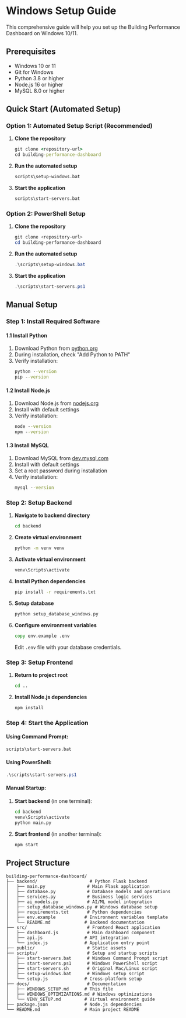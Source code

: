 # Windows Setup Guide

This comprehensive guide will help you set up the Building Performance Dashboard on Windows 10/11.

## Prerequisites

- Windows 10 or 11
- Git for Windows
- Python 3.8 or higher
- Node.js 16 or higher
- MySQL 8.0 or higher

## Quick Start (Automated Setup)

### Option 1: Automated Setup Script (Recommended)

1. **Clone the repository**
   ```cmd
   git clone <repository-url>
   cd building-performance-dashboard
   ```

2. **Run the automated setup**
   ```cmd
   scripts\setup-windows.bat
   ```

3. **Start the application**
   ```cmd
   scripts\start-servers.bat
   ```

### Option 2: PowerShell Setup

1. **Clone the repository**
   ```powershell
   git clone <repository-url>
   cd building-performance-dashboard
   ```

2. **Run the automated setup**
   ```powershell
   .\scripts\setup-windows.bat
   ```

3. **Start the application**
   ```powershell
   .\scripts\start-servers.ps1
   ```

## Manual Setup

### Step 1: Install Required Software

#### 1.1 Install Python
1. Download Python from [python.org](https://www.python.org/downloads/)
2. During installation, check "Add Python to PATH"
3. Verify installation:
   ```cmd
   python --version
   pip --version
   ```

#### 1.2 Install Node.js
1. Download Node.js from [nodejs.org](https://nodejs.org/)
2. Install with default settings
3. Verify installation:
   ```cmd
   node --version
   npm --version
   ```

#### 1.3 Install MySQL
1. Download MySQL from [dev.mysql.com](https://dev.mysql.com/downloads/)
2. Install with default settings
3. Set a root password during installation
4. Verify installation:
   ```cmd
   mysql --version
   ```

### Step 2: Setup Backend

1. **Navigate to backend directory**
   ```cmd
   cd backend
   ```

2. **Create virtual environment**
   ```cmd
   python -m venv venv
   ```

3. **Activate virtual environment**
   ```cmd
   venv\Scripts\activate
   ```

4. **Install Python dependencies**
   ```cmd
   pip install -r requirements.txt
   ```

5. **Setup database**
   ```cmd
   python setup_database_windows.py
   ```

6. **Configure environment variables**
   ```cmd
   copy env.example .env
   ```
   Edit `.env` file with your database credentials.

### Step 3: Setup Frontend

1. **Return to project root**
   ```cmd
   cd ..
   ```

2. **Install Node.js dependencies**
   ```cmd
   npm install
   ```

### Step 4: Start the Application

#### Using Command Prompt:
```cmd
scripts\start-servers.bat
```

#### Using PowerShell:
```powershell
.\scripts\start-servers.ps1
```

#### Manual Startup:
1. **Start backend** (in one terminal):
   ```cmd
   cd backend
   venv\Scripts\activate
   python main.py
   ```

2. **Start frontend** (in another terminal):
   ```cmd
   npm start
   ```

## Project Structure

```
building-performance-dashboard/
├── backend/                    # Python Flask backend
│   ├── main.py                # Main Flask application
│   ├── database.py            # Database models and operations
│   ├── services.py            # Business logic services
│   ├── ai_models.py           # AI/ML model integration
│   ├── setup_database_windows.py # Windows database setup
│   ├── requirements.txt       # Python dependencies
│   ├── env.example           # Environment variables template
│   └── README.md             # Backend documentation
├── src/                       # Frontend React application
│   ├── dashboard.js           # Main dashboard component
│   ├── api.js                # API integration
│   └── index.js              # Application entry point
├── public/                    # Static assets
├── scripts/                   # Setup and startup scripts
│   ├── start-servers.bat      # Windows Command Prompt script
│   ├── start-servers.ps1      # Windows PowerShell script
│   ├── start-servers.sh       # Original Mac/Linux script
│   ├── setup-windows.bat      # Windows setup script
│   └── setup.js              # Cross-platform setup
├── docs/                      # Documentation
│   ├── WINDOWS_SETUP.md      # This file
│   ├── WINDOWS_OPTIMIZATIONS.md # Windows optimizations
│   └── VENV_SETUP.md         # Virtual environment guide
├── package.json              # Node.js dependencies
└── README.md                 # Main project README
``` 